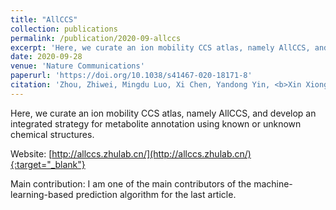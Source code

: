 ```yaml
---
title: "AllCCS"
collection: publications
permalink: /publication/2020-09-allccs
excerpt: 'Here, we curate an ion mobility CCS atlas, namely AllCCS, and develop an integrated strategy for metabolite annotation using known or unknown chemical structures. '
date: 2020-09-28
venue: 'Nature Communications'
paperurl: 'https://doi.org/10.1038/s41467-020-18171-8'
citation: 'Zhou, Zhiwei, Mingdu Luo, Xi Chen, Yandong Yin, <b>Xin Xiong</b>, Ruohong Wang, and Zheng-Jiang Zhu. "Ion mobility collision cross-section atlas for known and unknown metabolite annotation in untargeted metabolomics." Nature communications 11, no. 1 (2020): 1-13.'
---
```


Here, we curate an ion mobility CCS atlas, namely AllCCS, and develop an integrated strategy for metabolite annotation using known or unknown chemical structures. 

Website: [http://allccs.zhulab.cn/](http://allccs.zhulab.cn/){:target="_blank"}

Main contribution: I am one of the main contributors of the machine-learning-based prediction algorithm for the last article.
